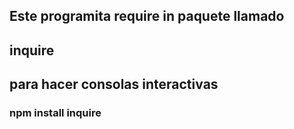 ## Este programita require in paquete llamado 
## inquire
## para hacer consolas interactivas
### npm install inquire